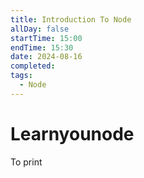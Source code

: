 ```yaml
---
title: Introduction To Node
allDay: false
startTime: 15:00
endTime: 15:30
date: 2024-08-16
completed: 
tags:
  - Node
---
```


# Learnyounode


To print
